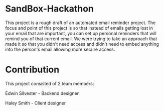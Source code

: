 # SandBox-Hackathon

This project is a rough draft of an automated email reminder project. 
The focus and point of this project is so that instead of emails getting lost in your email that are important, you can set up personal reminders that will remind you of that current email. We were trying to take an approach that made it so that you didn't need access and didn't need to embed anything into the person's email allowing more secure access. 

# Contribution

This project consisted of 2 team members:

Edwin Silvester - Backend designer

Haley Smith - Client designer

